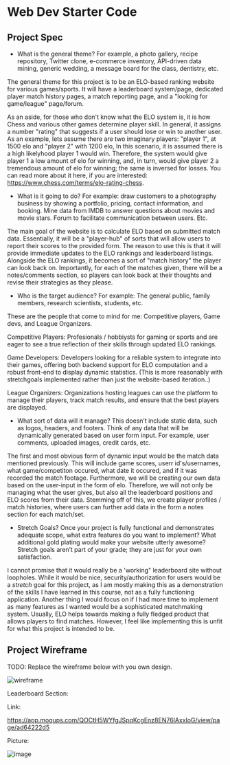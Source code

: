 # Web Dev Starter Code

## Project Spec

- What is the general theme? For example, a photo gallery, recipe repository, Twitter clone, e-commerce inventory, API-driven data mining, generic wedding, a message board for the class, dentistry, etc.

The general theme for this project is to be an ELO-based ranking website for various games/sports. It will have a leaderboard system/page, dedicated player match history pages, a match reporting page, and a "looking for game/league" page/forum. 

As an aside, for those who don't know what the ELO system is, it is how Chess and various other games determine player skill. In general, it assigns a number "rating" that suggests if a user should lose or win to another user. As an example, lets assume there are two imaginary players: "player 1",  at  1500 elo and "player 2" with 1200 elo,  In this scenario, it is assumed there is a high likelyhood player 1 would win. Therefore, the system would give player 1 a low amount of elo for winning, and, in turn, would give player 2 a tremendous amount of elo for winning; the same is inversed for losses.  You can read more about it here, if you are interested: https://www.chess.com/terms/elo-rating-chess.

- What is it going to do? For example: draw customers to a photography business by showing a portfolio, pricing, contact information, and booking. Mine data from IMDB to answer questions about movies and movie stars. Forum to facilitate communication between users. Etc.

The main goal of the website is to calculate ELO based on submitted match data. Essentially, it will be a "player-hub" of sorts that will allow users to report their scores to the provided form. The reason to use this is that it will provide immediate updates to the ELO rankings and leaderboard listings. Alongside the   ELO rankings, it becomes a sort of "match history" the player can look back on. Importantly, for each of the matches given, there will be a notes/comments section, so players can look back at their thoughts and revise their strategies as they please.

- Who is the target audience? For example: The general public, family members, research scientists, students, etc.

These are the people that come to mind for me: Competitive players, Game devs, and League Organizers.

Competitive Players: Profesionals / hobbiysts for gaming or sports and are eager to see a true reflection of their skills through updated ELO rankings.

Game Developers: Developers looking for a reliable system to integrate into their games, offering both backend support for ELO computation and a robust front-end to display dynamic statistics. (This is more reasonably with stretchgoals implemented rather than just the website-based iteration..)

League Organizers: Organizations hosting leagues can use the platform to manage  their players, track match results, and ensure that the best players are displayed.

 
- What sort of data will it manage? This doesn’t include static data, such as logos, headers, and footers. Think of any data that will be dynamically generated based on user form input. For example, user comments, uploaded images, credit cards, etc.

The first and most obvious form of dynamic input would be the match data mentioned previously. This will include game scores, userr id's/usernames, what game/competiton occured, what date it occured, and if it was recorded the match footage. Furthermore, we will be creating our own data based on the user-input in the form of elo. Therefore, we will not only be managing what the user gives, but also all the leaderboard positions and ELO scores from their data.  Stemming off of this, we create player profiles / match histories, where users can further add data in the form a notes section for each match/set.  


- Stretch Goals? Once your project is fully functional and demonstrates adequate scope, what extra features do you want to implement? What additional gold plating would make your website utterly awesome? Stretch goals aren’t part of your grade; they are just for your own satisfaction.

I cannot promise that it would really be a 'working" leaderboard site without loopholes. While it would be nice, security/authorization for users would be a *stretch* goal for this project, as I am mostly making this as a demonstration of the skills I have learned in this course, not as a fully functioning application. Another thing I would focus on if I had more time to implement as many features as I wanted would be a sophisticated matchmaking system. Usually, ELO helps towards making a fully fledged product that allows players to find matches. However, I feel like implementing this is unfit for what this project is intended to be.  

## Project Wireframe

TODO: Replace the wireframe below with you own design.

![wireframe](wireframe-example.png)


Leaderboard Section:

Link:

https://app.moqups.com/QOCtH5WYfgJSpqKcgEnz8EN76IAxxloG/view/page/ad64222d5

Picture:

![image](https://github.com/user-attachments/assets/4b1030bd-6e58-4b06-9586-b2d1b7a0e7e0)


